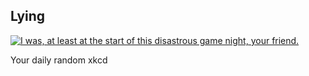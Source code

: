 ## Lying
[![I was, at least at the start of this disastrous game night, your friend.](https://imgs.xkcd.com/comics/lying.png)](https://xkcd.com/2833/ "I was, at least at the start of this disastrous game night, your friend.")

Your daily random xkcd
